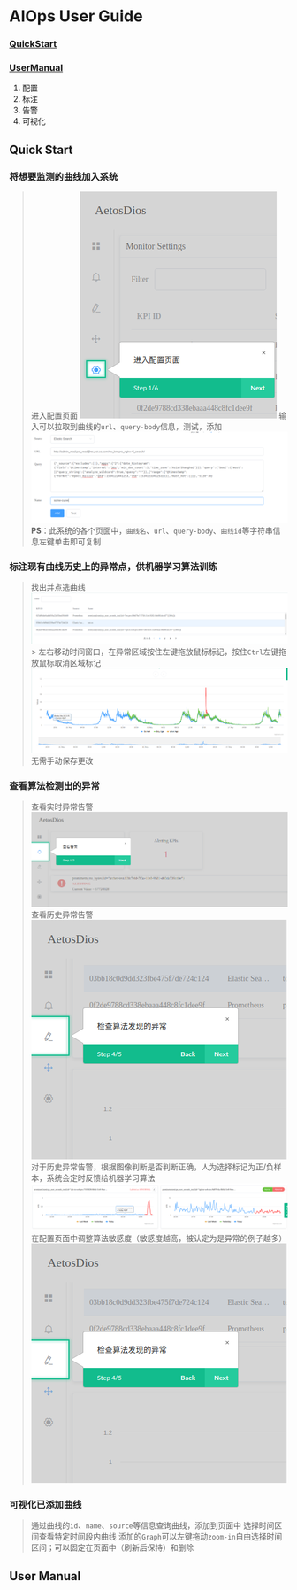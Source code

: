 # AIOps User  Guide

### [QuickStart](#quick-start)

### [UserManual](#user-manual)
1. 配置
2. 标注
3. 告警
4. 可视化

## Quick Start

### 将想要监测的曲线加入系统
> 进入配置页面
![进入Setting页面](https://github.com/DerrickShine/AIOps-User-Manual/blob/master/pic/entering_setting.png)
> 输入可以拉取到曲线的`url`、`query-body`信息，测试，添加
![添加曲线](https://github.com/DerrickShine/AIOps-User-Manual/blob/master/pic/add_curve.png)
> **PS**：此系统的各个页面中，`曲线名`、`url`、`query-body`、`曲线id`等字符串信息左键单击即可复制

### 标注现有曲线历史上的异常点，供机器学习算法训练
> 找出并点选曲线
![搜索待标注曲线](https://github.com/DerrickShine/AIOps-User-Manual/blob/master/pic/search_curve_to_label.png)> 左右移动时间窗口，在异常区域按住左键拖放鼠标标记，按住`Ctrl`左键拖放鼠标取消区域标记
![标注](https://github.com/DerrickShine/AIOps-User-Manual/blob/master/pic/labelling.png)
> 无需手动保存更改

### 查看算法检测出的异常
> 查看实时异常告警
![进入告警页面](https://github.com/DerrickShine/AIOps-User-Manual/blob/master/pic/entering_alert.png)
> 查看历史异常告警
![进入告警标注页面](https://github.com/DerrickShine/AIOps-User-Manual/blob/master/pic/entering_label.png)
> 对于历史异常告警，根据图像判断是否判断正确，人为选择标记为正/负样本，系统会定时反馈给机器学习算法
![标注反馈](https://github.com/DerrickShine/AIOps-User-Manual/blob/master/pic/labelling_detected.png)
> 在配置页面中调整算法敏感度（敏感度越高，被认定为是异常的例子越多）
![调整su](https://github.com/DerrickShine/AIOps-User-Manual/blob/master/pic/entering_label.png)

### 可视化已添加曲线
> 通过曲线的`id`、`name`、`source`等信息查询曲线，添加到页面中
> 选择时间区间查看特定时间段内曲线
> 添加的`Graph`可以左键拖动`zoom-in`自由选择时间区间；可以固定在页面中（刷新后保持）和删除

## User Manual

<!--stackedit_data:
eyJoaXN0b3J5IjpbLTUzMTc5MDM3LDExMDkwNzM1MTQsLTY2Mj
U2MTM3MiwyNjEwODcwODcsLTkwMzkyNTIyMiwtMTQ4OTc3NDMx
LC0xMzczNTc5Mzk1LC0xNjMzMzY1Njc3LDk0NTQ1ODc1MiwtMT
c4MDIxNjgxNCwyMDg0ODE4ODk3LC0xNjE1Mzg4MDU0XX0=
-->